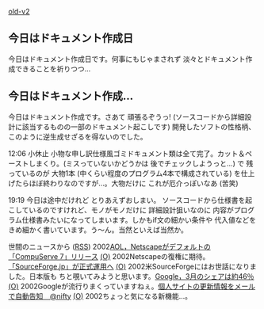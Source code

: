 [old-v2](ig020418-orig.html)

## 今日はドキュメント作成日

今日はドキュメント作成日です。何事にもじゃまされず 淡々とドキュメント作成できることを祈りつつ…






## 今日はドキュメント作成…


今日はドキュメント作成です。さあて 頑張るぞうっ! (ソースコードから詳細設計に該当するものの一部のドキュメント起こしです)
開発したソフトの性格柄、このように逆生成せざるを得ないのでした。

12:06 小休止
小物な申し訳仕様風ゴミドキュメント類は全て完了。カット＆ペーストしまくり。(ミスっていないかどうかは
後でチェックしようっと…)
で 残っているのが 大物1本 (中くらい程度のプログラム4本で構成されている)
を仕上げたらほぼ終わりなのですが…。大物だけに これが厄介っぽいなあ (苦笑)

19:19 今日は途中だけれど とりあえずおしまい。
ソースコードから仕様書を起こしているのですけれど、モノがモノだけに 詳細設計狙いなのに
内容がプログラム仕様書みたいになってしまいます。しかもif文の細かい条件や
代入値などをきめ細かく書いています。う～ん。当然といえば当然か。



世間のニュースから ([RSS](ig020418-news.xml)) 2002[AOL，Netscapeがデフォルトの「CompuServe 7」リリース](http://www.zdnet.co.jp/news/0204/17/b_0416_08.html) [(O)](http://www.zdnet.co.jp/news/0204/17/b_0416_08.html) 2002Netscapeの復権に期待。[「SourceForge.jp」が正式運用へ](http://www.zdnet.co.jp/news/bursts/0204/17/06.html) [(O)](http://www.zdnet.co.jp/news/bursts/0204/17/06.html) 2002米SourceForgeにはお世話になりました。日本版も ちと覗いてみようと思います。[Google，3月のシェアは約46％](http://www.zdnet.co.jp/news/0204/17/b_0416_19.html) [(O)](http://www.zdnet.co.jp/news/0204/17/b_0416_19.html) 2002Googleが流行りまくっていますねぇ。[個人サイトの更新情報をメールで自動告知　@nifty](http://www.zdnet.co.jp/news/bursts/0204/17/05.html) [(O)](http://www.zdnet.co.jp/news/bursts/0204/17/05.html) 2002ちょっと気になる新機能…。